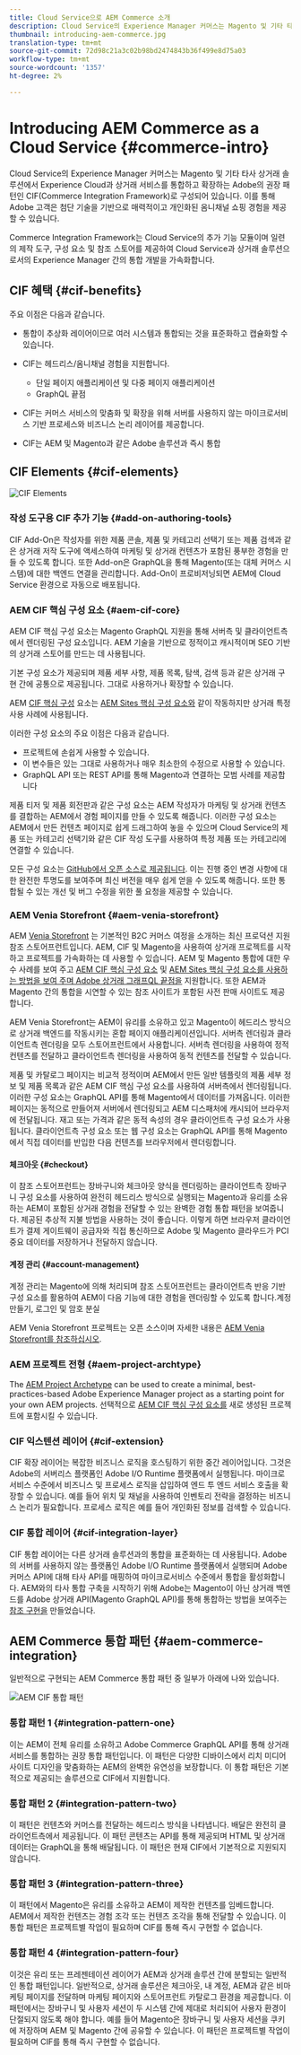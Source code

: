 ```yaml
---
title: Cloud Service으로 AEM Commerce 소개
description: Cloud Service의 Experience Manager 커머스는 Magento 및 기타 타사 상거래 솔루션에서 Experience Cloud과 상거래 서비스를 통합하고 확장하는 Adobe의 권장 패턴인 CIF(Commerce Integration Framework)로 구성되어 있습니다.
thumbnail: introducing-aem-commerce.jpg
translation-type: tm+mt
source-git-commit: 72d98c21a3c02b98bd2474843b36f499e8d75a03
workflow-type: tm+mt
source-wordcount: '1357'
ht-degree: 2%

---
```



# Introducing AEM Commerce as a Cloud Service {#commerce-intro}

Cloud Service의 Experience Manager 커머스는 Magento 및 기타 타사 상거래 솔루션에서 Experience Cloud과 상거래 서비스를 통합하고 확장하는 Adobe의 권장 패턴인 CIF(Commerce Integration Framework)로 구성되어 있습니다. 이를 통해 Adobe 고객은 첨단 기술을 기반으로 매력적이고 개인화된 옴니채널 쇼핑 경험을 제공할 수 있습니다.

Commerce Integration Framework는 Cloud Service의 추가 기능 모듈이며 일련의 제작 도구, 구성 요소 및 참조 스토어를 제공하여 Cloud Service과 상거래 솔루션으로서의 Experience Manager 간의 통합 개발을 가속화합니다.

## CIF 혜택 {#cif-benefits}

주요 이점은 다음과 같습니다.

* 통합이 추상화 레이어이므로 여러 시스템과 통합되는 것을 표준화하고 캡슐화할 수 있습니다.

* CIF는 헤드리스/옴니채널 경험을 지원합니다.

   * 단일 페이지 애플리케이션 및 다중 페이지 애플리케이션
   * GraphQL 끝점

* CIF는 커머스 서비스의 맞춤화 및 확장을 위해 서버를 사용하지 않는 마이크로서비스 기반 프로세스와 비즈니스 논리 레이어를 제공합니다.

* CIF는 AEM 및 Magento과 같은 Adobe 솔루션과 즉시 통합

## CIF Elements {#cif-elements}

![CIF Elements](/help/commerce-cloud/assets/cif-overview1.jpg)


### 작성 도구용 CIF 추가 기능 {#add-on-authoring-tools}

CIF Add-On은 작성자를 위한 제품 콘솔, 제품 및 카테고리 선택기 또는 제품 검색과 같은 상거래 저작 도구에 액세스하여 마케팅 및 상거래 컨텐츠가 포함된 풍부한 경험을 만들 수 있도록 합니다. 또한 Add-on은 GraphQL을 통해 Magento(또는 대체 커머스 시스템)에 대한 백엔드 연결을 관리합니다. Add-On이 프로비저닝되면 AEM에 Cloud Service 환경으로 자동으로 배포됩니다.

### AEM CIF 핵심 구성 요소 {#aem-cif-core}

AEM CIF 핵심 구성 요소는 Magento GraphQL 지원을 통해 서버측 및 클라이언트측에서 렌더링된 구성 요소입니다. AEM 기술을 기반으로 정적이고 캐시적이며 SEO 기반의 상거래 스토어를 만드는 데 사용됩니다.

기본 구성 요소가 제공되며 제품 세부 사항, 제품 목록, 탐색, 검색 등과 같은 상거래 구현 간에 공통으로 제공됩니다. 그대로 사용하거나 확장할 수 있습니다.

AEM [CIF 핵심 구성](https://github.com/adobe/aem-core-cif-components) 요소는 [AEM Sites 핵심 구성 요소와](https://github.com/adobe/aem-core-wcm-components) 같이 작동하지만 상거래 특정 사용 사례에 사용됩니다.

이러한 구성 요소의 주요 이점은 다음과 같습니다.

* 프로젝트에 손쉽게 사용할 수 있습니다.
* 이 변수들은 있는 그대로 사용하거나 매우 최소한의 수정으로 사용할 수 있습니다.
* GraphQL API 또는 REST API를 통해 Magento과 연결하는 모범 사례를 제공합니다

제품 티저 및 제품 회전판과 같은 구성 요소는 AEM 작성자가 마케팅 및 상거래 컨텐츠를 결합하는 AEM에서 경험 페이지를 만들 수 있도록 해줍니다. 이러한 구성 요소는 AEM에서 만든 컨텐츠 페이지로 쉽게 드래그하여 놓을 수 있으며 Cloud Service의 제품 또는 카테고리 선택기와 같은 CIF 작성 도구를 사용하여 특정 제품 또는 카테고리에 연결할 수 있습니다.

모든 구성 요소는 [GitHub에서 오픈 소스로 제공됩니다](https://github.com/adobe/aem-core-cif-components). 이는 진행 중인 변경 사항에 대한 완전한 투명도를 보여주며 최신 버전을 매우 쉽게 얻을 수 있도록 해줍니다. 또한 통합될 수 있는 개선 및 버그 수정을 위한 풀 요청을 제공할 수 있습니다.

### AEM Venia Storefront {#aem-venia-storefront}

AEM [Venia Storefront](https://github.com/adobe/aem-cif-guides-venia) 는 기본적인 B2C 커머스 여정을 소개하는 최신 프로덕션 지원 참조 스토어프런트입니다. AEM, CIF 및 Magento을 사용하여 상거래 프로젝트를 시작하고 프로젝트를 가속화하는 데 사용할 수 있습니다. AEM 및 Magento 통합에 대한 우수 사례를 보여 주고 [AEM CIF 핵심 구성 요소](https://github.com/adobe/aem-core-cif-components) 및 [AEM Sites 핵심 구성 요소를 사용하는 방법을 보여 주며 Adobe 상거래 그래프QL 끝점을](https://github.com/adobe/aem-core-wcm-components) 지원합니다. 또한 AEM과 Magento 간의 통합을 시연할 수 있는 참조 사이트가 포함된 사전 판매 사이트도 제공합니다.

AEM Venia Storefront는 AEM이 유리를 소유하고 있고 Magento이 헤드리스 방식으로 상거래 백엔드를 작동시키는 혼합 페이지 애플리케이션입니다. 서버측 렌더링과 클라이언트측 렌더링을 모두 스토어프런트에서 사용합니다. 서버측 렌더링을 사용하여 정적 컨텐츠를 전달하고 클라이언트측 렌더링을 사용하여 동적 컨텐츠를 전달할 수 있습니다.

제품 및 카탈로그 페이지는 비교적 정적이며 AEM에서 만든 일반 템플릿의 제품 세부 정보 및 제품 목록과 같은 AEM CIF 핵심 구성 요소를 사용하여 서버측에서 렌더링됩니다. 이러한 구성 요소는 GraphQL API를 통해 Magento에서 데이터를 가져옵니다.
이러한 페이지는 동적으로 만들어져 서버에서 렌더링되고 AEM 디스패처에 캐시되어 브라우저에 전달됩니다.
재고 또는 가격과 같은 동적 속성의 경우 클라이언트측 구성 요소가 사용됩니다. 클라이언트측 구성 요소 또는 웹 구성 요소는 GraphQL API를 통해 Magento에서 직접 데이터를 반입한 다음 컨텐츠를 브라우저에서 렌더링합니다.

#### 체크아웃 {#checkout}

이 참조 스토어프런트는 장바구니와 체크아웃 양식을 렌더링하는 클라이언트측 장바구니 구성 요소를 사용하여 완전히 헤드리스 방식으로 실행되는 Magento과 유리를 소유하는 AEM이 포함된 상거래 경험을 전달할 수 있는 완벽한 경험 통합 패턴을 보여줍니다. 제공된 추상적 지불 방법을 사용하는 것이 좋습니다. 이렇게 하면 브라우저 클라이언트가 결제 게이트웨이 공급자와 직접 통신하므로 Adobe 및 Magento 클라우드가 PCI 중요 데이터를 저장하거나 전달하지 않습니다.

#### 계정 관리 {#account-management}

계정 관리는 Magento에 의해 처리되며 참조 스토어프런트는 클라이언트측 반응 기반 구성 요소를 활용하여 AEM이 다음 기능에 대한 경험을 렌더링할 수 있도록 합니다.계정 만들기, 로그인 및 암호 분실

AEM Venia Storefront 프로젝트는 오픈 소스이며 자세한 내용은 [AEM Venia Storefront를 참조하십시오](https://github.com/adobe/aem-cif-guides-venia).

### AEM 프로젝트 전형 {#aem-project-archtype}

The [AEM Project Archetype](https://docs.adobe.com/content/help/ko-KR/experience-manager-core-components/using/developing/archetype/overview.html) can be used to create a minimal, best-practices-based Adobe Experience Manager project as a starting point for your own AEM projects. 선택적으로 [AEM CIF 핵심 구성 요소를](https://github.com/adobe/aem-core-cif-components) 새로 생성된 프로젝트에 포함시킬 수 있습니다.

### CIF 익스텐션 레이어 {#cif-extension}

CIF 확장 레이어는 복잡한 비즈니스 로직을 호스팅하기 위한 중간 레이어입니다. 그것은 Adobe의 서버리스 플랫폼인 Adobe I/O Runtime 플랫폼에서 실행됩니다. 마이크로 서비스 수준에서 비즈니스 및 프로세스 로직을 삽입하여 엔드 투 엔드 서비스 호출을 확장할 수 있습니다. 예를 들어 위치 및 채널을 사용하여 인벤토리 전략을 결정하는 비즈니스 논리가 필요합니다. 프로세스 로직은 예를 들어 개인화된 정보를 검색할 수 있습니다.

### CIF 통합 레이어 {#cif-integration-layer}

CIF 통합 레이어는 다른 상거래 솔루션과의 통합을 표준화하는 데 사용됩니다. Adobe의 서버를 사용하지 않는 플랫폼인 Adobe I/O Runtime 플랫폼에서 실행되며 Adobe 커머스 API에 대해 타사 API를 매핑하여 마이크로서비스 수준에서 통합을 활성화합니다. AEM와의 타사 통합 구축을 시작하기 위해 Adobe는 Magento이 아닌 상거래 백엔드를 Adobe 상거래 API(Magento GraphQL API)를 통해 통합하는 방법을 보여주는 [참조 구현을](https://github.com/adobe/commerce-cif-graphql-integration-reference) 만들었습니다.

## AEM Commerce 통합 패턴 {#aem-commerce-integration}

일반적으로 구현되는 AEM Commerce 통합 패턴 중 일부가 아래에 나와 있습니다.

![AEM CIF 통합 패턴](/help/commerce-cloud/assets/aem-cif-integration-patterns-updated.JPG)


### 통합 패턴 1 {#integration-pattern-one}

이는 AEM이 전체 유리를 소유하고 Adobe Commerce GraphQL API를 통해 상거래 서비스를 통합하는 권장 통합 패턴입니다. 이 패턴은 다양한 디바이스에서 리치 미디어 사이트 디자인을 맞춤화하는 AEM의 완벽한 유연성을 보장합니다. 이 통합 패턴은 기본적으로 제공되는 솔루션으로 CIF에서 지원합니다.


### 통합 패턴 2 {#integration-pattern-two}

이 패턴은 컨텐츠와 커머스를 전달하는 헤드리스 방식을 나타냅니다. 배달은 완전히 클라이언트측에서 제공됩니다. 이 패턴 콘텐츠는 API를 통해 제공되며 HTML 및 상거래 데이터는 GraphQL을 통해 배달됩니다. 이 패턴은 현재 CIF에서 기본적으로 지원되지 않습니다.


### 통합 패턴 3 {#integration-pattern-three}

이 패턴에서 Magento은 유리를 소유하고 AEM이 제작한 컨텐츠를 임베드합니다. AEM에서 제작한 컨텐츠는 경험 조각 또는 컨텐츠 조각을 통해 전달할 수 있습니다. 이 통합 패턴은 프로젝트별 작업이 필요하며 CIF를 통해 즉시 구현할 수 없습니다.


### 통합 패턴 4 {#integration-pattern-four}

이것은 유리 또는 프레젠테이션 레이어가 AEM과 상거래 솔루션 간에 분할되는 일반적인 통합 패턴입니다. 일반적으로, 상거래 솔루션은 체크아웃, 내 계정, AEM과 같은 비마케팅 페이지를 전달하며 마케팅 페이지와 스토어프런트 카탈로그 환경을 제공합니다. 이 패턴에서는 장바구니 및 사용자 세션이 두 시스템 간에 제대로 처리되어 사용자 환경이 단절되지 않도록 해야 합니다. 예를 들어 Magento은 장바구니 및 사용자 세션을 쿠키에 저장하며 AEM 및 Magento 간에 공유할 수 있습니다. 이 패턴은 프로젝트별 작업이 필요하며 CIF를 통해 즉시 구현할 수 없습니다.

